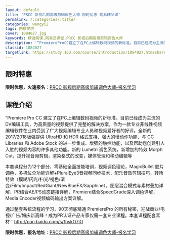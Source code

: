 ```yaml
---
layout: default
title: 'PRCC 影视后期高级剪辑调色大师-限时优惠-网易精品课'
permalink: /:categories/:title/
categories: wangyi2
tags: 网易提供
cover: 1084027.jpg
keywords: 精选网课,网易云课堂,PRCC 影视后期高级剪辑调色大师
description: '“PremiereProCC建立了在PC上编辑数码视频的新标准。目前已经成为主流的DV编辑工具，为高质量的视频提供了完整'
classid: 1084027
targetlink: https://study.163.com/course/introduction/1084027.htm?share=1&shareId=1025206652&utm_campaign=share&utm_medium=iphoneShare&utm_source=&utm_u=1025206652
---
```


## 限时特惠

**限时优惠，火速报名**：[PRCC 影视后期高级剪辑调色大师-报名学习](https://study.163.com/course/introduction/1084027.htm?share=1&shareId=1025206652&utm_campaign=share&utm_medium=iphoneShare&utm_source=&utm_u=1025206652)

## 课程介绍

“Premiere Pro CC 建立了在PC上编辑数码视频的新标准。目前已经成为主流的DV编辑工具，为高质量的视频提供了完整的解决方案，作为一款专业非线性视频编辑软件在业内受到了广大视频编辑专业人员和视频爱好者的好评。全新的2017/2018版强提供 UltraHD 和 HDR 格式支持、强大的慢动作功能、与 CC Libraries 和 Adobe Stock 的进一步集成、增强的触控功能，以及帮助您创建引人入胜的视频内容的许多其他功能。新的 Lumetri 调色系统，新增加的特效 Morph Cut，提升视音频剪辑，渲染格式的改变，媒体管理和移动编辑等



本套课程分为12个部分，零基础全面技能培训，视频调色理论，MagicBullet 胶片调色，多机位全功能详解+PluralEye3音视频同步技术，配乐音效剪辑技巧，转场特效（模糊/闪光/扫光/褪色/渐变/Film/Impact/RedGiant/NewBlueFX/Sapphine），图层混合模式与素材叠加详解，PR结合AE/PS动态链接详解，Premiere结合SpeedGrade深入调色详解，Media Encoder视频编码输出方案详解。



通过整套系统流程的学习，90天彻底精通 PremierePro 的所有秘密，迎战商业/电视/广告/婚庆新高峰！成为PR认证产品专家仅需一套专业课程。本套课程配套素材：http://pan.baidu.com/s/1hskO7iO

**限时优惠，报名地址**：[PRCC 影视后期高级剪辑调色大师-报名学习](https://study.163.com/course/introduction/1084027.htm?share=1&shareId=1025206652&utm_campaign=share&utm_medium=iphoneShare&utm_source=&utm_u=1025206652)

